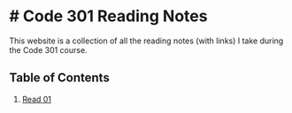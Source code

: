 # # Code 301 Reading Notes
This website is a collection of all the reading notes (with links) I take during the Code 301 course.

## Table of Contents
1. [Read 01](https://github.com/AnvayB/reading-notes/blob/main/Code%20301/class-01.md)

